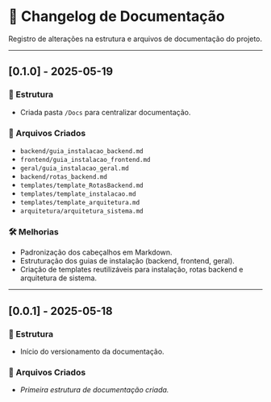 # 📄 Changelog de Documentação

Registro de alterações na estrutura e arquivos de documentação do projeto.

---

## [0.1.0] - 2025-05-19

### 📂 Estrutura
- Criada pasta `/Docs` para centralizar documentação.

### 📝 Arquivos Criados
- `backend/guia_instalacao_backend.md`
- `frontend/guia_instalacao_frontend.md`
- `geral/guia_instalacao_geral.md`
- `backend/rotas_backend.md`
- `templates/template_RotasBackend.md`
- `templates/template_instalacao.md`
- `templates/template_arquitetura.md`
- `arquitetura/arquitetura_sistema.md`

### 🛠️ Melhorias
- Padronização dos cabeçalhos em Markdown.
- Estruturação dos guias de instalação (backend, frontend, geral).
- Criação de templates reutilizáveis para instalação, rotas backend e arquitetura de sistema.


---

## [0.0.1] - 2025-05-18

### 📂 Estrutura
- Início do versionamento da documentação.

### 📝 Arquivos Criados
- _Primeira estrutura de documentação criada._



